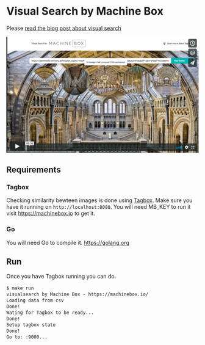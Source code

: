 # Visual Search by Machine Box

Please [read the blog post about visual search](https://blog.machinebox.io/visual-search-by-machine-box-eb30062d8abe
)

[![Visual Search by Machinebox](video.png)](https://vimeo.com/237219541)

## Requirements

### Tagbox

Checking similarity bewteen images is done using [Tagbox](https://machinebox.io/docs/tagbox).
Make sure you have it running on `http://localhost:8080`. You will need MB_KEY to run it visit https://machinebox.io to get it.

### Go

You will need Go to compile it. https://golang.org

## Run

Once you have Tagbox running you can do.
```
$ make run
visualsearch by Machine Box - https://machinebox.io/
Loading data from csv
Done!
Wating for Tagbox to be ready...
Done!
Setup tagbox state
Done!
Go to: :9000...
```



